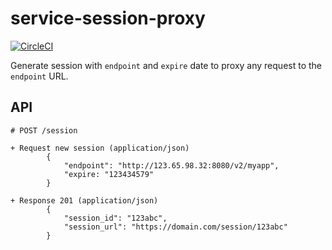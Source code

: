 # service-session-proxy

[![CircleCI](https://img.shields.io/circleci/project/github/kr1sp1n/service-session-proxy.svg)](https://circleci.com/gh/kr1sp1n/service-session-proxy)

Generate session with `endpoint` and `expire` date to proxy any request to the `endpoint` URL.

## API

```apib
# POST /session

+ Request new session (application/json)
        {
            "endpoint": "http://123.65.98.32:8080/v2/myapp",
            "expire: "123434579"
        }

+ Response 201 (application/json)
        {
            "session_id": "123abc",
            "session_url": "https://domain.com/session/123abc"
        }
```
